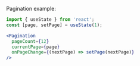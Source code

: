 Pagination example:

```jsx
import { useState } from 'react';
const [page, setPage] = useState(1);

<Pagination
  pageCount={12}
  currentPage={page}
  onPageChange={(nextPage) => setPage(nextPage)}
/>
```
